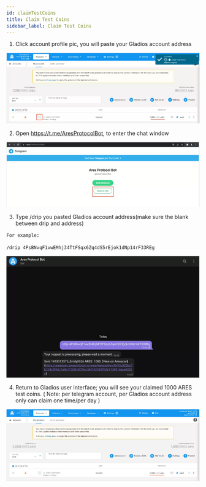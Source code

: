 ```yaml
---
id: claimTestCoins
title: Claim Test Coins
sidebar_label: Claim Test Coins
---
```


1. Click account profile pic, you will paste your Gladios account address

![](assets/build/277.png)

2. Open https://t.me/AresProtocolBot, to enter the chat window

![](assets/build/278.png)

3. Type /drip you pasted Gladios account address(make sure the blank between drip and address)

````
For example:

/drip 4PsBNvqF1vwEMhj34TtFSqx6Zq4dS5rEjok1dNp14rF33REg

````

![](assets/build/279.png)

4. Return to Gladios user interface; you will see your claimed 1000 ARES test coins. ( Note: per telegram account, per Gladios account address only can claim one time/per day )

![](assets/build/280.png)